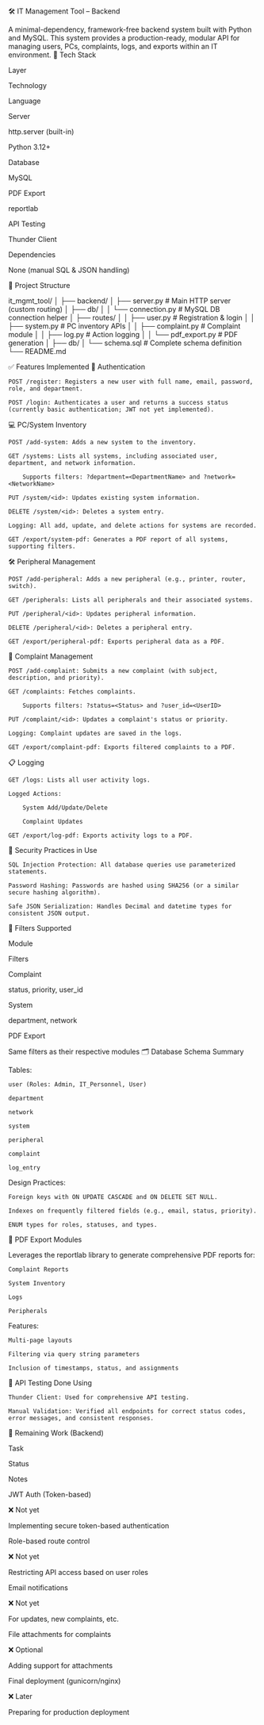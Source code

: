 🛠️ IT Management Tool – Backend

A minimal-dependency, framework-free backend system built with Python and MySQL. This system provides a production-ready, modular API for managing users, PCs, complaints, logs, and exports within an IT environment.
🧱 Tech Stack

Layer
	

Technology
	

Language

Server
	

http.server (built-in)
	

Python 3.12+

Database
	

MySQL
	


PDF Export
	

reportlab
	


API Testing
	

Thunder Client
	


Dependencies
	

None (manual SQL & JSON handling)
	


📂 Project Structure

it_mgmt_tool/
│
├── backend/
│   ├── server.py                   # Main HTTP server (custom routing)
│   ├── db/
│   │   └── connection.py           # MySQL DB connection helper
│   ├── routes/
│   │   ├── user.py                 # Registration & login
│   │   ├── system.py               # PC inventory APIs
│   │   ├── complaint.py            # Complaint module
│   │   ├── log.py                  # Action logging
│   │   └── pdf_export.py           # PDF generation
│
├── db/
│   └── schema.sql                  # Complete schema definition
└── README.md

✅ Features Implemented
🔐 Authentication

    POST /register: Registers a new user with full name, email, password, role, and department.

    POST /login: Authenticates a user and returns a success status (currently basic authentication; JWT not yet implemented).

💻 PC/System Inventory

    POST /add-system: Adds a new system to the inventory.

    GET /systems: Lists all systems, including associated user, department, and network information.

        Supports filters: ?department=<DepartmentName> and ?network=<NetworkName>

    PUT /system/<id>: Updates existing system information.

    DELETE /system/<id>: Deletes a system entry.

    Logging: All add, update, and delete actions for systems are recorded.

    GET /export/system-pdf: Generates a PDF report of all systems, supporting filters.

🛠️ Peripheral Management

    POST /add-peripheral: Adds a new peripheral (e.g., printer, router, switch).

    GET /peripherals: Lists all peripherals and their associated systems.

    PUT /peripheral/<id>: Updates peripheral information.

    DELETE /peripheral/<id>: Deletes a peripheral entry.

    GET /export/peripheral-pdf: Exports peripheral data as a PDF.

🧾 Complaint Management

    POST /add-complaint: Submits a new complaint (with subject, description, and priority).

    GET /complaints: Fetches complaints.

        Supports filters: ?status=<Status> and ?user_id=<UserID>

    PUT /complaint/<id>: Updates a complaint's status or priority.

    Logging: Complaint updates are saved in the logs.

    GET /export/complaint-pdf: Exports filtered complaints to a PDF.

📋 Logging

    GET /logs: Lists all user activity logs.

    Logged Actions:

        System Add/Update/Delete

        Complaint Updates

    GET /export/log-pdf: Exports activity logs to a PDF.

🔐 Security Practices in Use

    SQL Injection Protection: All database queries use parameterized statements.

    Password Hashing: Passwords are hashed using SHA256 (or a similar secure hashing algorithm).

    Safe JSON Serialization: Handles Decimal and datetime types for consistent JSON output.

🔎 Filters Supported

Module
	

Filters

Complaint
	

status, priority, user_id

System
	

department, network

PDF Export
	

Same filters as their respective modules
🗂️ Database Schema Summary

Tables:

    user (Roles: Admin, IT_Personnel, User)

    department

    network

    system

    peripheral

    complaint

    log_entry

Design Practices:

    Foreign keys with ON UPDATE CASCADE and ON DELETE SET NULL.

    Indexes on frequently filtered fields (e.g., email, status, priority).

    ENUM types for roles, statuses, and types.

🧾 PDF Export Modules

Leverages the reportlab library to generate comprehensive PDF reports for:

    Complaint Reports

    System Inventory

    Logs

    Peripherals

Features:

    Multi-page layouts

    Filtering via query string parameters

    Inclusion of timestamps, status, and assignments

🧪 API Testing Done Using

    Thunder Client: Used for comprehensive API testing.

    Manual Validation: Verified all endpoints for correct status codes, error messages, and consistent responses.

🚧 Remaining Work (Backend)

Task
	

Status
	

Notes

JWT Auth (Token-based)
	

❌ Not yet
	

Implementing secure token-based authentication

Role-based route control
	

❌ Not yet
	

Restricting API access based on user roles

Email notifications
	

❌ Not yet
	

For updates, new complaints, etc.

File attachments for complaints
	

❌ Optional
	

Adding support for attachments

Final deployment (gunicorn/nginx)
	

❌ Later
	

Preparing for production deployment